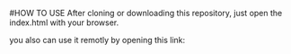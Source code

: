 #HOW TO USE
After cloning or downloading this repository, just open the index.html with
your browser.

you also can use it remotly by opening this link:
